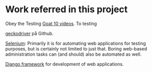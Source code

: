 # Work referred in this project
Obey the Testing [Goat 10 videos](https://www.oreilly.com/library/view/test-driven-development/9781491919163/). To testing 

[geckodriver](https://github.com/mozilla/geckodriver/releases) på Github.

[Selenium](https://www.selenium.dev/): 
Primarily it is for automating web applications for testing purposes, but is certainly not limited to just that.
Boring web-based administration tasks can (and should) also be automated as well.

[Django framework](https://docs.djangoproject.com/en/3.1/) for development of web applications.
